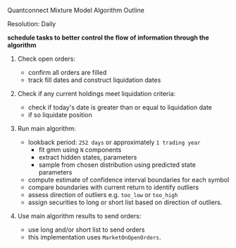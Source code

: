 Quantconnect Mixture Model Algorithm Outline

Resolution: Daily

**schedule tasks to better control the flow of information through the algorithm**

1. Check open orders:
	* confirm all orders are filled
	* track fill dates and construct liquidation dates

2. Check if any current holdings meet liquidation criteria:
	* check if today's date is greater than or equal to liquidation date
	* if so liquidate position

3. Run main algorithm:
	* lookback period: `252 days` or approximately `1 trading year`
     	* fit gmm using `N` components
     	* extract hidden states, parameters
     	* sample from chosen distribution using predicted state parameters
	* compute estimate of confidence interval boundaries for each symbol
	* compare boundaries with current return to identify outliers
	* assess direction of outliers e.g. `too_low` or `too_high`
	* assign securities to long or short list based on direction of outliers.

4. Use main algorithm results to send orders:
	* use long and/or short list to send orders
	* this implementation uses `MarketOnOpenOrders`.
 

